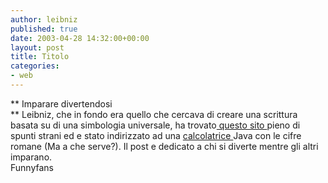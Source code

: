 ```yaml
---
author: leibniz
published: true
date: 2003-04-28 14:32:00+00:00
layout: post
title: Titolo
categories:
- web
---
```


   ** Imparare divertendosi   
** Leibniz, che in fondo era quello che cercava di creare una scrittura basata su di una simbologia universale, ha trovato[   questo sito ](http://www.funnyfans.it/imparare.html)pieno di spunti strani ed e stato indirizzato ad una  [   calcolatrice ](http://www.funnyfans.it/educ/comp_r/ita.html)Java con le cifre romane (Ma a che serve?). Il post e dedicato a chi si diverte mentre gli altri imparano.   
Funnyfans
